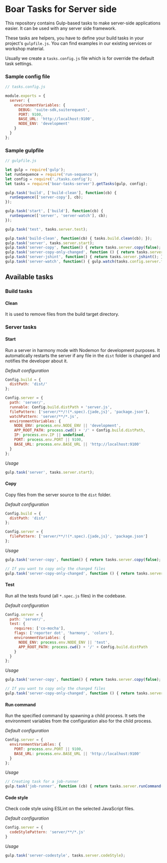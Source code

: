 # Boar Tasks for Server side
This repository contains Gulp-based tasks to make server-side applications easier. It can be used with any server side framework.
 
These tasks are helpers, you have to define your build tasks in your project's `gulpfile.js`. You can find examples in our existing services or workshop material. 

Usually we create a `tasks.config.js` file which is for override the default task settings.
  
### Sample config file
 
```javascript
// tasks.config.js

module.exports = {
  server: {
    environmentVariables: {
      DEBUG: 'suite-sdk,suiterequest',
      PORT: 9100,
      BASE_URL: 'http://localhost:9100',
      NODE_ENV: 'development'
    }
  }
};
```
 
### Sample gulpfile

```javascript
// gulpfile.js

let gulp = require('gulp');
let runSequence = require('run-sequence');
let config = require('./tasks.config');
let tasks = require('boar-tasks-server').getTasks(gulp, config);

gulp.task('build', ['build-clean'], function(cb) {
  runSequence(['server-copy'], cb);
});

gulp.task('start', ['build'], function(cb) {
  runSequence(['server', 'server-watch'], cb);
});

gulp.task('test', tasks.server.test);

gulp.task('build-clean', function(cb) { tasks.build.clean(cb); });
gulp.task('server', tasks.server.start);
gulp.task('server-copy', function() { return tasks.server.copy(false); });
gulp.task('server-copy-only-changed', function () { return tasks.server.copy(true); });
gulp.task('server-jshint', function() { return tasks.server.jshint(); });
gulp.task('server-watch', function() { gulp.watch(tasks.config.server.filePattern, ['server-copy-only-changed']) });
```

## Available tasks

### Build tasks

#### Clean
It is used to remove files from the build target directory.



### Server tasks

#### Start
Run a server in harmony mode with Nodemon for development purposes. It automatically restarts the server if any file in the `dist` folder is changed and notifies the developer about it. 

*Default configuration*

```javascript
Config.build = {
  distPath: 'dist/'
};

Config.server = {
  path: 'server/',
  runnable: Config.build.distPath + 'server.js',
  filePattern: ['server/**/!(*.spec).{jade,js}', 'package.json'],
  watchPattern: 'server/**/*.js',
  environmentVariables: {
    NODE_ENV: process.env.NODE_ENV || 'development',
    APP_ROOT_PATH: process.cwd() + '/' + Config.build.distPath,
    IP: process.env.IP || undefined,
    PORT: process.env.PORT || 9100,
    BASE_URL: process.env.BASE_URL || 'http://localhost:9100'
  }
};
```

*Usage*

```javascript
gulp.task('server', tasks.server.start);
```



#### Copy
Copy files from the server source to the `dist` folder. 

*Default configuration*

```javascript
Config.build = {
  distPath: 'dist/'
};

Config.server = {
  filePattern: ['server/**/!(*.spec).{jade,js}', 'package.json']
};
```

*Usage*

```javascript
gulp.task('server-copy', function() { return tasks.server.copy(false); });

// If you want to copy only the changed files
gulp.task('server-copy-only-changed', function () { return tasks.server.copy(true); });
```



#### Test
Run all the tests found (all `*.spec.js` files) in the codebase.

*Default configuration*

```javascript
Config.server = {
  path: 'server/',
  test: {
    requires: ['co-mocha'],
    flags: ['reporter dot', 'harmony', 'colors'],
    environmentVariables: {
      NODE_ENV: process.env.NODE_ENV || 'test',
      APP_ROOT_PATH: process.cwd() + '/' + Config.build.distPath
    }
  }  
};
```

*Usage*

```javascript
gulp.task('server-copy', function() { return tasks.server.copy(false); });

// If you want to copy only the changed files
gulp.task('server-copy-only-changed', function () { return tasks.server.copy(true); });
```



#### Run command
Run the specified command by spawning a child process. It sets the environment variables from the configuration also for the child process.

*Default configuration*

```javascript
Config.server = {
  environmentVariables: {
    PORT: process.env.PORT || 9100,
    BASE_URL: process.env.BASE_URL || 'http://localhost:9100'
  }  
};
```

*Usage*

```javascript
// Creating task for a job-runner 
gulp.task('job-runner', function (cb) { return tasks.server.runCommand('server/processes/job-runner', cb) });
```



#### Code style
Check code style using ESLint on the selected JavaScript files.  

*Default configuration*

```javascript
Config.server = {
  codeStylePattern: 'server/**/*.js'
}
```

*Usage*

```javascript
gulp.task('server-codestyle', tasks.server.codeStyle);
```







